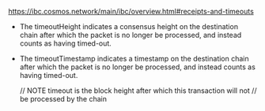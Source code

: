 https://ibc.cosmos.network/main/ibc/overview.html#receipts-and-timeouts

* The timeoutHeight indicates a consensus height on the destination chain after which the packet is no longer be processed, and instead counts as having timed-out. 

* The timeoutTimestamp indicates a timestamp on the destination chain after which the packet is no longer be processed, and instead counts as having timed-out.

    // NOTE timeout is the block height after which this transaction will not
    // be processed by the chain